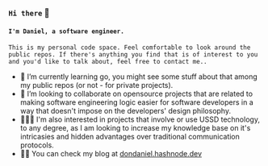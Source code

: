 

### ``Hi there`` 👋 
#### ``I'm Daniel, a software engineer.``

``This is my personal code space. Feel comfortable to look around the public repos. If there's anything you find that is of interest to you and you'd like to talk about, feel free to contact me..``

- 🌱 I’m currently learning go, you might see some stuff about that among my public repos (or not - for private projects).
- 👯 I’m looking to collaborate on opensource projects that are related to making software engineering logic easier for software developers in a way that doesn't impose on the developers' design philosophy.
- 👨🏾‍💻 I'm also interested in projects that involve or use USSD technology, to any degree, as I am looking to increase my knowledge base on it's intricasies and hidden advantages over traditional communication protocols.
- ✍🏽 You can check my blog at [dondaniel.hashnode.dev](https://dondaniel.hashnode.dev)
